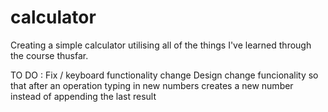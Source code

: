 # calculator
Creating a simple calculator utilising all of the things I've learned through the course thusfar.

TO DO :
Fix / keyboard functionality
change Design
change funcionality so that after an operation typing in new numbers creates a new number instead of appending the last result